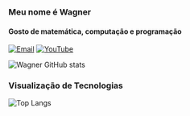 ### Meu nome é Wagner  
#### Gosto de matemática, computação e programação
[![Email](https://img.shields.io/badge/Tutanota-840010?style=for-the-badge&logo=Tutanota&logoColor=white)](mailto:wagner.oliveira@tutamail.com)
[![YouTube](https://img.shields.io/badge/YouTube-FF0000?style=for-the-badge&logo=youtube&logoColor=white)](https://www.youtube.com/@wagner-oliveiraptbr)

![Wagner GitHub stats](https://github-readme-stats.vercel.app/api?username=wagner-oliveira-br&show_icons=true&bg_color=00000000)
### Visualização de Tecnologias
![Top Langs](https://github-readme-stats.vercel.app/api/top-langs/?username=wagner-oliveira-br&layout=compact)
